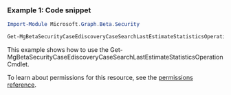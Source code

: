 ### Example 1: Code snippet

```powershellImport-Module Microsoft.Graph.Beta.Security

Get-MgBetaSecurityCaseEdiscoveryCaseSearchLastEstimateStatisticsOperation -EdiscoveryCaseId $ediscoveryCaseId -EdiscoverySearchId $ediscoverySearchId
```
This example shows how to use the Get-MgBetaSecurityCaseEdiscoveryCaseSearchLastEstimateStatisticsOperation Cmdlet.
To learn about permissions for this resource, see the [permissions reference](/graph/permissions-reference).

